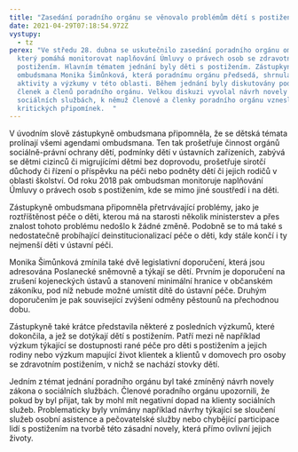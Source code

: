 ```yaml
---
title: "Zasedání poradního orgánu se věnovalo problémům dětí s postižením "
date: 2021-04-29T07:18:54.972Z
vystupy:
  - tz
perex: "Ve středu 28. dubna se uskutečnilo zasedání poradního orgánu ombudsmana,
  který pomáhá monitorovat naplňování Úmluvy o právech osob se zdravotním
  postižením. Hlavním tématem jednání byly děti s postižením. Zástupkyně
  ombudsmana Monika Šimůnková, která poradnímu orgánu předsedá, shrnula své
  aktivity a výzkumy v této oblasti. Během jednání byly diskutovány podněty
  členek a členů poradního orgánu. Velkou diskuzi vyvolal návrh novely zákona o
  sociálních službách, k němuž členové a členky poradního orgánu vznesli mnoho
  kritických připomínek.  "
---
```

V úvodním slově zástupkyně ombudsmana připomněla, že se dětská témata prolínají všemi agendami ombudsmana. Ten tak prošetřuje činnost orgánů sociálně-právní ochrany dětí, podmínky dětí v ústavních zařízeních, zabývá se dětmi cizinců či migrujícími dětmi bez doprovodu, prošetřuje sirotčí důchody či řízení o příspěvku na péči nebo podněty dětí či jejich rodičů v oblasti školství. Od roku 2018 pak ombudsman monitoruje naplňování Úmluvy o právech osob s postižením, kde se mimo jiné soustředí i na děti.  

Zástupkyně ombudsmana připomněla přetrvávající problémy, jako je roztříštěnost péče o děti, kterou má na starosti několik ministerstev a přes znalost tohoto problému nedošlo k žádné změně. Podobně se to má také s nedostatečně probíhající deinstitucionalizací péče o děti, kdy stále končí i ty nejmenší děti v ústavní péči.  

Monika Šimůnková zmínila také dvě legislativní doporučení, která jsou adresována Poslanecké sněmovně a týkají se dětí. Prvním je doporučení na zrušení kojeneckých ústavů a stanovení minimální hranice v občanském zákoníku, pod níž nebude možné umístit dítě do ústavní péče. Druhým doporučením je pak související zvýšení odměny pěstounů na přechodnou dobu.  

Zástupkyně také krátce představila některé z posledních výzkumů, které dokončila, a jež se dotýkají dětí s postižením. Patří mezi ně například výzkum týkající se dostupnosti rané péče pro děti s postižením a jejich rodiny nebo výzkum mapující život klientek a klientů v domovech pro osoby se zdravotním postižením, v nichž se nachází stovky dětí. 

Jedním z témat jednání poradního orgánu byl také zmíněný návrh novely zákona o sociálních službách. Členové poradního orgánu upozornili, že pokud by byl přijat, tak by mohl mít negativní dopad na klienty sociálních služeb. Problematicky byly vnímány například návrhy týkající se sloučení služeb osobní asistence a pečovatelské služby nebo chybějící participace lidí s postižením na tvorbě této zásadní novely, která přímo ovlivní jejich životy.